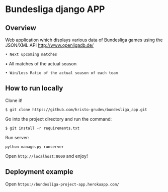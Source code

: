 # Bundesliga django APP

## Overview

Web application which displays various data of Bundesliga games
using the JSON/XML API http://www.openligadb.de/

```
• Next upcoming matches
```
• All matches of the actual season
```
• Win/Loss Ratio of the actual season of each team
```
## How to run locally

Clone it!

```
$ git clone https://github.com/hristo-grudev/bundesliga_app.git
```

Go into the project directory and run the command:

```
$ git install -r requirements.txt
```

Run server:

```
python manage.py runserver
```

Open `http://localhost:8000` and enjoy!

## Deployment example

Open `https://bundesliga-project-app.herokuapp.com/` 
